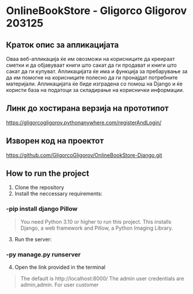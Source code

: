 # OnlineBookStore - Gligorco Gligorov 203125

## Краток опис за апликацијата
Оваа веб-апликација ќе им овозможи на корисниците да креираат сметки и да објавуваат книги што сакат да ги продават и книги што сакат да ги купуват. Апликацијата ќе има и функција за пребарување за да им помогне на корисниците полесно да ги пронајдат потребните материјали. Апликацијата ќе биде изградена со помош на Django и ќе користи база на податоци за складирање на кориснички информации.
## Линк до хостирана верзија на прототипот
https://gligorcogligorov.pythonanywhere.com/registerAndLogin/

## Изворен код на проектот
https://github.com/GligorcoGligorov/OnlineBookStore-Django.git

## How to run the project
1.  Clone the repository
2.  Install the neccessary requirements:
### -pip install django Pillow
> You need Python 3.10 or higher to run this project. This installs Django, a web framework and Pillow, a Python Imaging Library.
3. Run the server:
### -py manage.py runserver
4. Open the link provided in the terminal
> The default is http://localhost:8000/ The admin user credentials are admin,admin. For user customer
